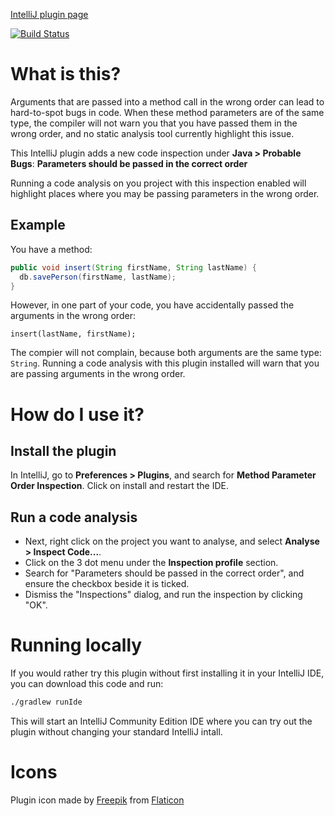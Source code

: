 [IntelliJ plugin page](https://plugins.jetbrains.com/plugin/15354-method-parameter-order-inspection)

[![Build Status](https://travis-ci.org/johnnyleitrim/IntelliJParameterOrderInspection.svg?branch=master)](https://travis-ci.org/johnnyleitrim/IntelliJParameterOrderInspection)

# What is this?

Arguments that are passed into a method call in the wrong order can lead to hard-to-spot bugs in code.  When these method parameters are of the same type, the compiler will not warn you that you have passed them in the wrong order, and no static analysis tool currently highlight this issue.

This IntelliJ plugin adds a new code inspection under  **Java > Probable Bugs**:  **Parameters should be passed in the correct order**

Running a code analysis on you project with this inspection enabled will highlight places where you may be passing parameters in the wrong order.

## Example
You have a method:
```java
public void insert(String firstName, String lastName) {
  db.savePerson(firstName, lastName);
}
```

However,  in one part of your code, you have accidentally passed the arguments in the wrong order:
```
insert(lastName, firstName);
```

The compier will not complain, because both arguments are the same type: `String`.
Running a code analysis with this plugin installed will warn that you are passing arguments in the wrong order.

# How do I use it?

## Install the plugin
In IntelliJ, go to **Preferences > Plugins**, and search for **Method Parameter Order Inspection**.  Click on install and restart the IDE.

## Run a code analysis
- Next, right click on the project you want to analyse, and select **Analyse > Inspect Code...**.
- Click on the 3 dot menu under the **Inspection profile** section.
- Search for "Parameters should be passed in the correct order", and ensure the checkbox beside it is ticked.
- Dismiss the "Inspections" dialog, and run the inspection by clicking "OK".

# Running locally
If you would rather try this plugin without first installing it in your IntelliJ IDE, you can download this code and run:
```bash
./gradlew runIde
```

This will start an IntelliJ Community Edition IDE where you can try out the plugin without changing your standard IntelliJ intall.

# Icons
Plugin icon made by [Freepik](https://www.flaticon.com/authors/freepik) from [Flaticon](https://www.flaticon.com/)
